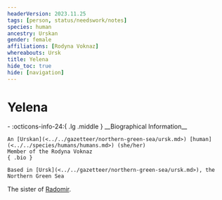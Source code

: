```yaml
---
headerVersion: 2023.11.25
tags: [person, status/needswork/notes]
species: human
ancestry: Urskan
gender: female
affiliations: [Rodyna Voknaz]
whereabouts: Ursk
title: Yelena
hide_toc: true
hide: [navigation]
---
```

# Yelena
<div class="grid cards ext-narrow-margin ext-one-column" markdown>
- :octicons-info-24:{ .lg .middle } __Biographical Information__

    An [Urskan](<../../gazetteer/northern-green-sea/ursk.md>) [human](<../../species/humans/humans.md>) (she/her)  
    Member of the Rodyna Voknaz  
    { .bio }

    Based in [Ursk](<../../gazetteer/northern-green-sea/ursk.md>), the Northern Green Sea
</div>


The sister of [Radomir](<./radomir.md>). 

